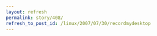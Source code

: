 ```yaml
---
layout: refresh
permalink: story/408/
refresh_to_post_id: /linux/2007/07/30/recordmydesktop
---
```


